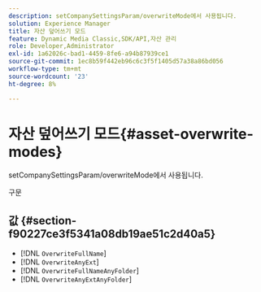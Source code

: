 ```yaml
---
description: setCompanySettingsParam/overwriteMode에서 사용됩니다.
solution: Experience Manager
title: 자산 덮어쓰기 모드
feature: Dynamic Media Classic,SDK/API,자산 관리
role: Developer,Administrator
exl-id: 1a62026c-bad1-4459-8fe6-a94b87939ce1
source-git-commit: 1ec8b59f442eb96c6c3f5f1405d57a38a86bd056
workflow-type: tm+mt
source-wordcount: '23'
ht-degree: 8%

---
```


# 자산 덮어쓰기 모드{#asset-overwrite-modes}

setCompanySettingsParam/overwriteMode에서 사용됩니다.

구문

## 값 {#section-f90227ce3f5341a08db19ae51c2d40a5}

* [!DNL `OverwriteFullName`]
* [!DNL `OverwriteAnyExt`]
* [!DNL `OverwriteFullNameAnyFolder`]
* [!DNL `OverwriteAnyExtAnyFolder`]
